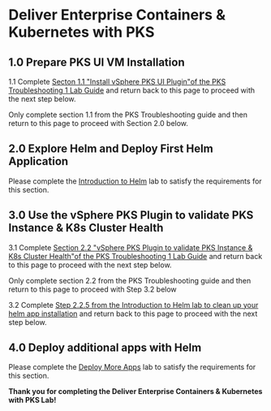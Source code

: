# Deliver Enterprise Containers & Kubernetes with PKS

## 1.0 Prepare PKS UI VM Installation

1.1 Complete [Secton 1.1 "Install vSphere PKS UI Plugin"of the PKS Troubleshooting 1 Lab Guide](https://github.com/CNA-Tech/PKS-Ninja/tree/master/LabGuides/PksTroubleshooting-PT8251#11-install-vsphere-pks-plugin) and return back to this page to proceed with the next step below.

Only complete section 1.1 from the PKS Troubleshooting guide and then return to this page to proceed with Section 2.0 below.

## 2.0 Explore Helm and Deploy First Helm Application

Please complete the [Introduction to Helm](https://github.com/CNA-Tech/PKS-Ninja/tree/master/LabGuides/IntroToHelm-HE4490) lab to satisfy the requirements for this section.

## 3.0 Use the vSphere PKS Plugin to validate PKS Instance & K8s Cluster Health

3.1 Complete [Section 2.2 "vSphere PKS Plugin to validate PKS Instance & K8s Cluster Health"of the PKS Troubleshooting 1 Lab Guide](https://github.com/CNA-Tech/PKS-Ninja/tree/master/LabGuides/PksTroubleshooting-PT8251#11-install-vsphere-pks-plugin) and return back to this page to proceed with the next step below.

Only complete section 2.2 from the PKS Troubleshooting guide and then return to this page to proceed with Step 3.2 below

3.2 Complete [Step 2.2.5 from the Introduction to Helm lab to clean up your helm app installation](https://github.com/CNA-Tech/PKS-Ninja/tree/master/LabGuides/IntroToHelm-HE4490#22-explore-helm-commands-and-application-management-features) and return back to this page to proceed with the next step below.

## 4.0 Deploy additional apps with Helm

Please complete the [Deploy More Apps](https://github.com/afewell/PKS-Ninja/tree/master/Courses/DeployMoreApps-DA6020) lab to satisfy the requirements for this section.

**Thank you for completing the Deliver Enterprise Containers & Kubernetes with PKS Lab!**
